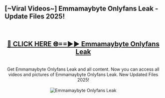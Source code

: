 <h2>[~Viral Videos~] Emmamaybyte Onlyfans Leak - Update Files 2025!</h2>
<br>
<div align="center">
<h2><a href="https://betterlinks.top/A2PfLJ" rel="nofollow">🔴 CLICK HERE 🌐==►► Emmamaybyte Onlyfans Leak</a></h2>
<br>
Get Emmamaybyte Onlyfans Leak and all content. Now you can access all videos and pictures of Emmamaybyte Onlyfans Leak. New Updated Files 2025!
<br>
<br>
<a href="https://betterlinks.top/A2PfLJ" rel="nofollow" data-target="animated-image.originalLink"><img src="https://i.ibb.co.com/WyWwxjT/player-gif2.gif" alt="Emmamaybyte Onlyfans Leak" style="max-width: 100%; display: inline-block;" data-target="animated-image.originalImage"></a>
</div>
<br>
